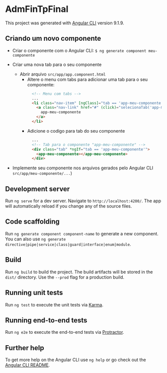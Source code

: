 # AdmFinTpFinal

This project was generated with [Angular CLI](https://github.com/angular/angular-cli) version 9.1.9.

## Criando um novo componente

- Criar o componente com o Angular CLI: `$ ng generate component meu-componente`

- Criar uma nova tab para o seu componente
  - Abrir arquivo `src/app/app.component.html`
    - Altere o menu com tabs para adicionar uma tab para o seu componente:
      ```html
        <!-- Menu com tabs -->
        ...
        <li class="nav-item" [ngClass]="tab == 'app-meu-componente' ? 'active' : ''">
          <a class="nav-link" href="#" (click)="selecionaTab('app-meu-componente')">
            app-meu-componente
          </a>
        </li>
      ```
    - Adicione o codigo para tab do seu componente
      ```html
        ...
        <!-- Tab para o componente "app-meu-componente" -->
        <div class="tab" *ngIf="tab == 'app-meu-componente'">
          <app-meu-componente></app-meu-componente>
        </div>
      ```
  
- Implemente seu componente nos arquivos gerados pelo Angular CLI `src/app/meu-componente/...`)

## Development server

Run `ng serve` for a dev server. Navigate to `http://localhost:4200/`. The app will automatically reload if you change any of the source files.

## Code scaffolding

Run `ng generate component component-name` to generate a new component. You can also use `ng generate directive|pipe|service|class|guard|interface|enum|module`.

## Build

Run `ng build` to build the project. The build artifacts will be stored in the `dist/` directory. Use the `--prod` flag for a production build.

## Running unit tests

Run `ng test` to execute the unit tests via [Karma](https://karma-runner.github.io).

## Running end-to-end tests

Run `ng e2e` to execute the end-to-end tests via [Protractor](http://www.protractortest.org/).

## Further help

To get more help on the Angular CLI use `ng help` or go check out the [Angular CLI README](https://github.com/angular/angular-cli/blob/master/README.md).
